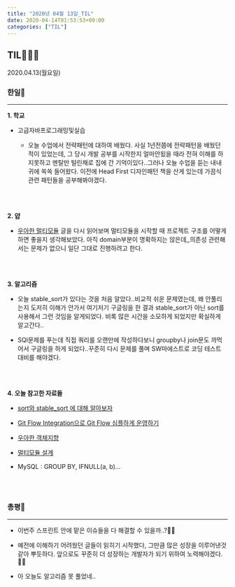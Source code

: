 ```yaml
---
title: "2020년 04월 13일_TIL"
date: 2020-04-14T01:53:53+09:00
categories: ["TIL"]
---
```

## TIL👨‍💻💪
2020.04.13(월요일)

### 한일🤘
***

**1. 학교**
  
  - 고급자바프로그래밍및실습
  
    - 오늘 수업에서 전략패턴에 대하여 배웠다. 사실 1년전쯤에 전략패턴을 배웠던 적이 있었는데, 그 당시 개발 공부를 시작한지 얼마안됬을 때라 전혀 이해를 하지못하고 멘탈만 털린채로 집에 간 기억이있다..그러나 오늘 수업을 듣는 내내 귀에 쏙쏙 들어왔다. 이전에 Head First 디자인패턴 책을 산게 있는데 가끔식 관련 패턴들을 공부해봐야겠다.
  
  <br><br>
  
**2. 얍**

  - [우아한 멀티모듈](https://jojoldu.tistory.com/444) 글을 다시 읽어보며 멀티모듈을 시작할 때 프로젝트 구조를 어떻게 하면 좋을지 생각해보았다. 아직 domain부분이 명확하지는 않은데,,의존성 관련해서는 문제가 없으니 일단 그대로 진행하려고 한다. 
  
  <br><br>
  
**3. 알고리즘**

- 오늘 stable_sort가 있다는 것을 처음 알았다..비교적 쉬운 문제였는데, 왜 안풀리는지 도저히 이해가 안가서 여기저기 구글링을 한 결과 stable_sort가 아닌 sort를 사용해서 그런 것임을 알게되었다. 비록 많은 시간을 소모하게 되었지만 확실하게 알고간다..

- SQl문제를 푸는데 직접 쿼리를 오랜만에 작성하다보니 groupby나 join문도 까먹어서 구글링을 하게 되었다..꾸준히 다시 문제를 풀며 SW마에스트로 코딩 테스트 대비를 해야겠다.

<br><br>

**4. 오늘 참고한 자료들**

- [sort와 stable_sort 에 대해 알아보자](https://xone.tistory.com/3)

- [Git Flow Integration으로 Git Flow 심플하게 운영하기](https://jojoldu.tistory.com/268)

- [우아한 객체지향](https://jojoldu.tistory.com/425?category=717426)

- [멀티모듈 설계](https://woowabros.github.io/study/2019/07/01/multi-module.html)

- MySQL : GROUP BY, IFNULL(a, b)...

  <br><br>
  
### 총평💬
***

- 이번주 스프린트 안에 맡은 이슈들을 다 해결할 수 있을까..?🤷‍♂️

- 예전에 이해하기 어려웠던 글들이 읽히기 시작했다, 그만큼 많은 성장을 이루어낸것같아 뿌듯하다. 앞으로도 꾸준히 더 성장하는 개발자가 되기 위하여 노력해야겠다.👨‍💻

- 아 오늘도 알고리즘 못 풀었네..

